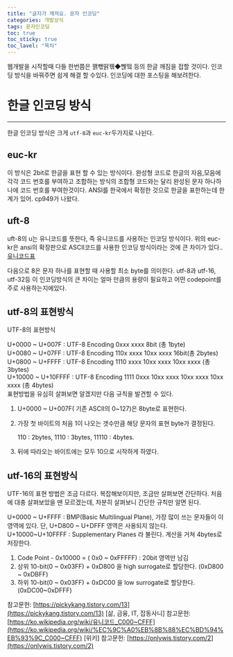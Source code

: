 ```yaml
---
title: "글자가 깨져요. 문자 인코딩"
categories: 개발상식
tags: 문자인코딩
toc: true
toc_sticky: true
toc_lavel: "목차"
---
```



웹개발을 시작할때 다들 한번쯤은 꽭빿딹꿲◆뻲떸 등의 한글 깨짐을 접할 것이다.
인코딩 방식을 바꿔주면 쉽게 해결 할 수있다.
인코딩에 대한 포스팅을 해보려한다.

# 한글 인코딩 방식

---

한글 인코딩 방식은 크게 `utf-8`과 `euc-kr`두가지로 나뉜다.

## euc-kr

이 방식은 2bit로 한글을 표현 할 수 있는 방식이다.
완성형 코드로 한글의 자음,모음에 각각 코드 번호를 부여하고 조합하는 방식의 조합형 코드와는 달리 완성된 문자 하나하나에 코드 번호를 부여한것이다.
ANSI를 한국에서 확정한 것으로 한글을 표한하는데 한계가 있어. cp949가 나왔다.

## uft-8

uft-8의 u는 유니코드를 뜻한다, 즉 유니코드를 사용하는 인코딩 방식이다. 위의 euc-kr은 ansi의 확장판으로 ASCII코드를 사용한 인코딩 방식이라는 것에 큰 차이가 있다..[유니코드표](http://ko.wikipedia.org/wiki/%EC%9C%A0%EB%8B%88%EC%BD%94%EB%93%9C_C000%7ECFFF)

다음으로 8은 문자 하나를 표현할 때 사용할 최소 byte를 의미한다.
utf-8과 utf-16, utf-32등 이 인코딩방식의 큰 차이는 얼마 만큼의 용량이 필요하고 어떤 codepoint를 주로 사용하는지에있다.

## utf-8의 표현방식

UTF-8의 표현방식

U+0000 ~ U+007F : UTF-8 Encoding 0xxx xxxx 8bit (총 1byte)  
U+0080 ~ U+07FF : UTF-8 Encoding 110x xxxx 10xx xxxx 16bit(총 2bytes)  
U+0800 ~ U+FFFF : UTF-8 Encoding 1110 xxxx 10xx xxxx 10xx xxxx (총 3bytes)  
U+10000 ~ U+10FFFF : UTF-8 Encoding 1111 0xxx 10xx xxxx 10xx xxxx 10xx xxxx (총 4bytes)  
표현방법을 유심히 살펴보면 알겠지만 다음 규칙을 발견할 수 있다.

1. U+0000 ~ U+007F( 기존 ASCII의 0~127)은 8byte로 표현한다.
2. 가장 첫 바이트의 처음 1이 나오는 갯수만큼 해당 문자의 표현 byte가 결정된다.

    110 : 2bytes, 1110 : 3bytes, 11110 : 4bytes.

3. 뒤에 따라오는 바이트에는 모두 10으로 시작하게 하였다.

## utf-16의 표현방식

UTF-16의 표현 방법은 조금 다르다. 복잡해보이지만, 조금만 살펴보면 간단하다. 처음에 대충 살펴보았을 땐 모르겠는데, 차분히 살펴보니 간단한 규칙만 알면 된다.

U+0000 ~ U+FFFF : BMP(Basic Multilingual Plane), 가장 많이 쓰는 문자들이 이 영역에 있다.
단, U+D800 ~ U+DFFF 영역은 사용되지 않는다.
U+10000~U+10FFFF : Supplementary Planes 라 불린다. 계산을 거쳐 4bytes로 저장한다.

1. Code Point - 0x10000 = ( 0x0 ~ 0xFFFFF) : 20bit 영역만 남김
2. 상위 10-bit(0 ~ 0x03FF) + 0xD800 을 high surrogate로 할당한다.
(0xD800 ~ 0xDBFF)
3. 하위 10-bit(0 ~ 0x03FF) + 0xDC00 을 low surrogate로 할당한다.
(0xDC00~0xDFFF)

참고문헌: [https://pickykang.tistory.com/13](https://pickykang.tistory.com/13) [삶, 금융, IT, 잡동사니]
참고문헌: [https://ko.wikipedia.org/wiki/유니코드_C000~CFFF](https://ko.wikipedia.org/wiki/%EC%9C%A0%EB%8B%88%EC%BD%94%EB%93%9C_C000~CFFF) [위키]
참고문헌: [https://onlywis.tistory.com/2](https://onlywis.tistory.com/2)
